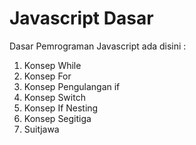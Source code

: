 # Javascript Dasar
Dasar Pemrograman Javascript ada disini :
1. Konsep While
2. Konsep For
3. Konsep Pengulangan if
4. Konsep Switch
5. Konsep If Nesting
6. Konsep Segitiga
7. Suitjawa
